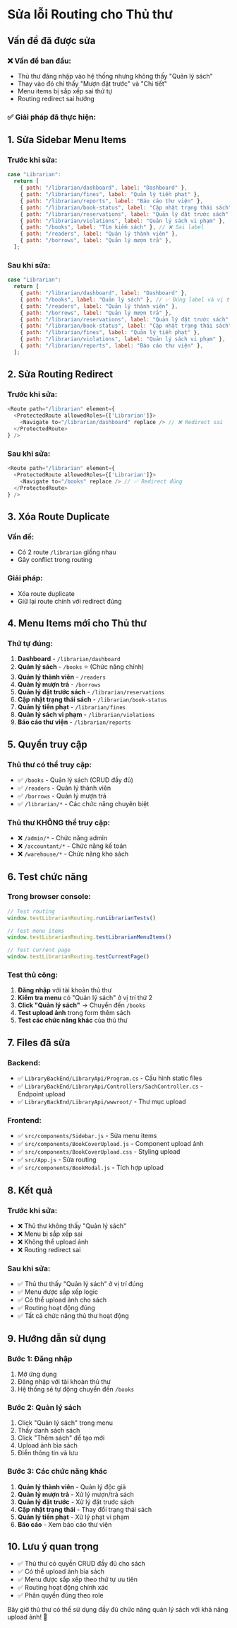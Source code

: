 # Sửa lỗi Routing cho Thủ thư

## Vấn đề đã được sửa

### ❌ **Vấn đề ban đầu:**
- Thủ thư đăng nhập vào hệ thống nhưng không thấy "Quản lý sách"
- Thay vào đó chỉ thấy "Mượn đặt trước" và "Chi tiết"
- Menu items bị sắp xếp sai thứ tự
- Routing redirect sai hướng

### ✅ **Giải pháp đã thực hiện:**

## 1. **Sửa Sidebar Menu Items**

### **Trước khi sửa:**
```javascript
case "Librarian":
  return [
    { path: "/librarian/dashboard", label: "Dashboard" },
    { path: "/librarian/fines", label: "Quản lý tiền phạt" },
    { path: "/librarian/reports", label: "Báo cáo thư viện" },
    { path: "/librarian/book-status", label: "Cập nhật trạng thái sách" },
    { path: "/librarian/reservations", label: "Quản lý đặt trước sách" },
    { path: "/librarian/violations", label: "Quản lý sách vi phạm" },
    { path: "/books", label: "Tìm kiếm sách" }, // ❌ Sai label
    { path: "/readers", label: "Quản lý thành viên" },
    { path: "/borrows", label: "Quản lý mượn trả" },
  ];
```

### **Sau khi sửa:**
```javascript
case "Librarian":
  return [
    { path: "/librarian/dashboard", label: "Dashboard" },
    { path: "/books", label: "Quản lý sách" }, // ✅ Đúng label và vị trí
    { path: "/readers", label: "Quản lý thành viên" },
    { path: "/borrows", label: "Quản lý mượn trả" },
    { path: "/librarian/reservations", label: "Quản lý đặt trước sách" },
    { path: "/librarian/book-status", label: "Cập nhật trạng thái sách" },
    { path: "/librarian/fines", label: "Quản lý tiền phạt" },
    { path: "/librarian/violations", label: "Quản lý sách vi phạm" },
    { path: "/librarian/reports", label: "Báo cáo thư viện" },
  ];
```

## 2. **Sửa Routing Redirect**

### **Trước khi sửa:**
```javascript
<Route path="/librarian" element={
  <ProtectedRoute allowedRoles={['Librarian']}>
    <Navigate to="/librarian/dashboard" replace /> // ❌ Redirect sai
  </ProtectedRoute>
} />
```

### **Sau khi sửa:**
```javascript
<Route path="/librarian" element={
  <ProtectedRoute allowedRoles={['Librarian']}>
    <Navigate to="/books" replace /> // ✅ Redirect đúng
  </ProtectedRoute>
} />
```

## 3. **Xóa Route Duplicate**

### **Vấn đề:**
- Có 2 route `/librarian` giống nhau
- Gây conflict trong routing

### **Giải pháp:**
- Xóa route duplicate
- Giữ lại route chính với redirect đúng

## 4. **Menu Items mới cho Thủ thư**

### **Thứ tự đúng:**
1. **Dashboard** - `/librarian/dashboard`
2. **Quản lý sách** - `/books` ⭐ (Chức năng chính)
3. **Quản lý thành viên** - `/readers`
4. **Quản lý mượn trả** - `/borrows`
5. **Quản lý đặt trước sách** - `/librarian/reservations`
6. **Cập nhật trạng thái sách** - `/librarian/book-status`
7. **Quản lý tiền phạt** - `/librarian/fines`
8. **Quản lý sách vi phạm** - `/librarian/violations`
9. **Báo cáo thư viện** - `/librarian/reports`

## 5. **Quyền truy cập**

### **Thủ thư có thể truy cập:**
- ✅ `/books` - Quản lý sách (CRUD đầy đủ)
- ✅ `/readers` - Quản lý thành viên
- ✅ `/borrows` - Quản lý mượn trả
- ✅ `/librarian/*` - Các chức năng chuyên biệt

### **Thủ thư KHÔNG thể truy cập:**
- ❌ `/admin/*` - Chức năng admin
- ❌ `/accountant/*` - Chức năng kế toán
- ❌ `/warehouse/*` - Chức năng kho sách

## 6. **Test chức năng**

### **Trong browser console:**
```javascript
// Test routing
window.testLibrarianRouting.runLibrarianTests()

// Test menu items
window.testLibrarianRouting.testLibrarianMenuItems()

// Test current page
window.testLibrarianRouting.testCurrentPage()
```

### **Test thủ công:**
1. **Đăng nhập** với tài khoản thủ thư
2. **Kiểm tra menu** có "Quản lý sách" ở vị trí thứ 2
3. **Click "Quản lý sách"** → Chuyển đến `/books`
4. **Test upload ảnh** trong form thêm sách
5. **Test các chức năng khác** của thủ thư

## 7. **Files đã sửa**

### **Backend:**
- ✅ `LibraryBackEnd/LibraryApi/Program.cs` - Cấu hình static files
- ✅ `LibraryBackEnd/LibraryApi/Controllers/SachController.cs` - Endpoint upload
- ✅ `LibraryBackEnd/LibraryApi/wwwroot/` - Thư mục upload

### **Frontend:**
- ✅ `src/components/Sidebar.js` - Sửa menu items
- ✅ `src/components/BookCoverUpload.js` - Component upload ảnh
- ✅ `src/components/BookCoverUpload.css` - Styling upload
- ✅ `src/App.js` - Sửa routing
- ✅ `src/components/BookModal.js` - Tích hợp upload

## 8. **Kết quả**

### **Trước khi sửa:**
- ❌ Thủ thư không thấy "Quản lý sách"
- ❌ Menu bị sắp xếp sai
- ❌ Không thể upload ảnh
- ❌ Routing redirect sai

### **Sau khi sửa:**
- ✅ Thủ thư thấy "Quản lý sách" ở vị trí đúng
- ✅ Menu được sắp xếp logic
- ✅ Có thể upload ảnh cho sách
- ✅ Routing hoạt động đúng
- ✅ Tất cả chức năng thủ thư hoạt động

## 9. **Hướng dẫn sử dụng**

### **Bước 1: Đăng nhập**
1. Mở ứng dụng
2. Đăng nhập với tài khoản thủ thư
3. Hệ thống sẽ tự động chuyển đến `/books`

### **Bước 2: Quản lý sách**
1. Click "Quản lý sách" trong menu
2. Thấy danh sách sách
3. Click "Thêm sách" để tạo mới
4. Upload ảnh bìa sách
5. Điền thông tin và lưu

### **Bước 3: Các chức năng khác**
1. **Quản lý thành viên** - Quản lý độc giả
2. **Quản lý mượn trả** - Xử lý mượn/trả sách
3. **Quản lý đặt trước** - Xử lý đặt trước sách
4. **Cập nhật trạng thái** - Thay đổi trạng thái sách
5. **Quản lý tiền phạt** - Xử lý phạt vi phạm
6. **Báo cáo** - Xem báo cáo thư viện

## 10. **Lưu ý quan trọng**

- ✅ Thủ thư có quyền CRUD đầy đủ cho sách
- ✅ Có thể upload ảnh bìa sách
- ✅ Menu được sắp xếp theo thứ tự ưu tiên
- ✅ Routing hoạt động chính xác
- ✅ Phân quyền đúng theo role

Bây giờ thủ thư có thể sử dụng đầy đủ chức năng quản lý sách với khả năng upload ảnh! 🎉 